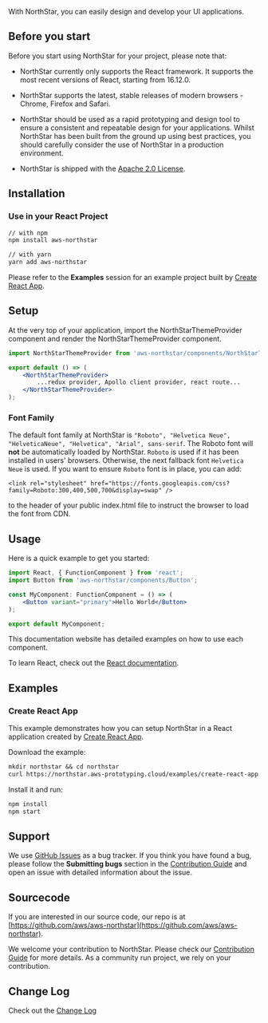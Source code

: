 With NorthStar, you can easily design and develop your UI applications.

## Before you start

Before you start using NorthStar for your project, please note that:

* NorthStar currently only supports the React framework. It supports the most recent versions of React, starting from 16.12.0.

* NorthStar supports the latest, stable releases of modern browsers - Chrome, Firefox and Safari.

* NorthStar should be used as a rapid prototyping and design tool to ensure a consistent and repeatable design for your applications. Whilst NorthStar has been built from the ground up using best practices, you should carefully consider the use of NorthStar in a production environment.

* NorthStar is shipped with the [Apache 2.0 License](https://www.apache.org/licenses/LICENSE-2.0).

## Installation

### Use in your React Project

```bash 
// with npm
npm install aws-northstar

// with yarn
yarn add aws-northstar
```

Please refer to the **Examples** session for an example project built by [Create React App](https://reactjs.org/docs/create-a-new-react-app.html).

## Setup

At the very top of your application, import the NorthStarThemeProvider component and render the NorthStarThemeProvider component.

```jsx static
import NorthStarThemeProvider from 'aws-northstar/components/NorthStarThemeProvider';

export default () => (
    <NorthStarThemeProvider>
        ...redux provider, Apollo client provider, react route...
    </NorthStarThemeProvider>
);
```

### Font Family

The default font family at NorthStar is `"Roboto", "Helvetica Neue", "HelveticaNeue", "Helvetica", "Arial", sans-serif`. The Roboto font will **not** be automatically loaded by NorthStar. `Roboto` is used if it has been installed in users' browsers. Otherwise, the next fallback font `Helvetica Neue` is used. If you want to ensure `Roboto` font is in place, you can add:

```
<link rel="stylesheet" href="https://fonts.googleapis.com/css?family=Roboto:300,400,500,700&display=swap" />
```

to the header of your public index.html file to instruct the browser to load the font from CDN. 

## Usage
Here is a quick example to get you started:

```jsx static
import React, { FunctionComponent } from 'react';
import Button from 'aws-northstar/components/Button';

const MyComponent: FunctionComponent = () => (
    <Button variant="primary">Hello World</Button>
);

export default MyComponent; 
```

This documentation website has detailed examples on how to use each component. 

To learn React, check out the [React documentation](https://reactjs.org/).

## Examples

### Create React App

This example demonstrates how you can setup NorthStar in a React application created by [Create React App](https://reactjs.org/docs/create-a-new-react-app.html).  

Download the example:

```markdown
mkdir northstar && cd northstar
curl https://northstar.aws-prototyping.cloud/examples/create-react-app.tar.gz | tar -xz && cd create-react-app
```

Install it and run:

```markdown
npm install
npm start
```

## Support

We use [GitHub Issues](https://github.com/aws/aws-northstar/issues) as a bug tracker. If you think you have found a bug, please follow the **Submitting bugs** section in the [Contribution Guide](https://northstar.aws-prototyping.cloud/#/Contribution%20Guide) and open an issue with detailed information about the issue.

## Sourcecode

If you are interested in our source code, our repo is at [https://github.com/aws/aws-northstar](https://github.com/aws/aws-northstar).

We welcome your contribution to NorthStar. Please check our [Contribution Guide](https://northstar.aws-prototyping.cloud/#/Contribution%20Guide) for more details. As a community run project, we rely on your contribution.

## Change Log

Check out the [Change Log](https://github.com/aws/aws-northstar/blob/main/CHANGELOG.md)
